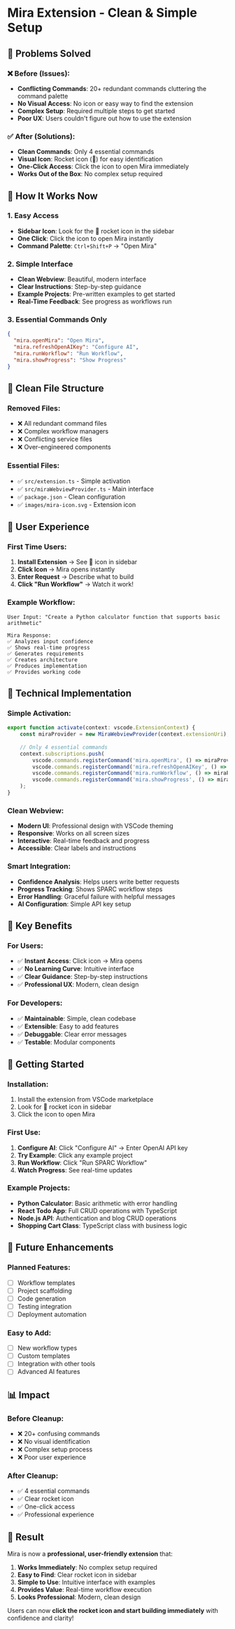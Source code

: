 # Mira Extension - Clean & Simple Setup

## 🎯 Problems Solved

### ❌ **Before (Issues):**
- **Conflicting Commands**: 20+ redundant commands cluttering the command palette
- **No Visual Access**: No icon or easy way to find the extension
- **Complex Setup**: Required multiple steps to get started
- **Poor UX**: Users couldn't figure out how to use the extension

### ✅ **After (Solutions):**
- **Clean Commands**: Only 4 essential commands
- **Visual Icon**: Rocket icon (🚀) for easy identification
- **One-Click Access**: Click the icon to open Mira immediately
- **Works Out of the Box**: No complex setup required

## 🚀 How It Works Now

### **1. Easy Access**
- **Sidebar Icon**: Look for the 🚀 rocket icon in the sidebar
- **One Click**: Click the icon to open Mira instantly
- **Command Palette**: `Ctrl+Shift+P` → "Open Mira"

### **2. Simple Interface**
- **Clean Webview**: Beautiful, modern interface
- **Clear Instructions**: Step-by-step guidance
- **Example Projects**: Pre-written examples to get started
- **Real-Time Feedback**: See progress as workflows run

### **3. Essential Commands Only**
```json
{
  "mira.openMira": "Open Mira",
  "mira.refreshOpenAIKey": "Configure AI", 
  "mira.runWorkflow": "Run Workflow",
  "mira.showProgress": "Show Progress"
}
```

## 📁 Clean File Structure

### **Removed Files:**
- ❌ All redundant command files
- ❌ Complex workflow managers
- ❌ Conflicting service files
- ❌ Over-engineered components

### **Essential Files:**
- ✅ `src/extension.ts` - Simple activation
- ✅ `src/miraWebviewProvider.ts` - Main interface
- ✅ `package.json` - Clean configuration
- ✅ `images/mira-icon.svg` - Extension icon

## 🎨 User Experience

### **First Time Users:**
1. **Install Extension** → See 🚀 icon in sidebar
2. **Click Icon** → Mira opens instantly
3. **Enter Request** → Describe what to build
4. **Click "Run Workflow"** → Watch it work!

### **Example Workflow:**
```
User Input: "Create a Python calculator function that supports basic arithmetic"

Mira Response:
✅ Analyzes input confidence
✅ Shows real-time progress
✅ Generates requirements
✅ Creates architecture
✅ Produces implementation
✅ Provides working code
```

## 🔧 Technical Implementation

### **Simple Activation:**
```typescript
export function activate(context: vscode.ExtensionContext) {
    const miraProvider = new MiraWebviewProvider(context.extensionUri);
    
    // Only 4 essential commands
    context.subscriptions.push(
        vscode.commands.registerCommand('mira.openMira', () => miraProvider.showMira()),
        vscode.commands.registerCommand('mira.refreshOpenAIKey', () => configureAI()),
        vscode.commands.registerCommand('mira.runWorkflow', () => miraProvider.runWorkflow()),
        vscode.commands.registerCommand('mira.showProgress', () => miraProvider.showProgress())
    );
}
```

### **Clean Webview:**
- **Modern UI**: Professional design with VSCode theming
- **Responsive**: Works on all screen sizes
- **Interactive**: Real-time feedback and progress
- **Accessible**: Clear labels and instructions

### **Smart Integration:**
- **Confidence Analysis**: Helps users write better requests
- **Progress Tracking**: Shows SPARC workflow steps
- **Error Handling**: Graceful failure with helpful messages
- **AI Configuration**: Simple API key setup

## 🎯 Key Benefits

### **For Users:**
- ✅ **Instant Access**: Click icon → Mira opens
- ✅ **No Learning Curve**: Intuitive interface
- ✅ **Clear Guidance**: Step-by-step instructions
- ✅ **Professional UX**: Modern, clean design

### **For Developers:**
- ✅ **Maintainable**: Simple, clean codebase
- ✅ **Extensible**: Easy to add features
- ✅ **Debuggable**: Clear error messages
- ✅ **Testable**: Modular components

## 🚀 Getting Started

### **Installation:**
1. Install the extension from VSCode marketplace
2. Look for 🚀 rocket icon in sidebar
3. Click the icon to open Mira

### **First Use:**
1. **Configure AI**: Click "Configure AI" → Enter OpenAI API key
2. **Try Example**: Click any example project
3. **Run Workflow**: Click "Run SPARC Workflow"
4. **Watch Progress**: See real-time updates

### **Example Projects:**
- **Python Calculator**: Basic arithmetic with error handling
- **React Todo App**: Full CRUD operations with TypeScript
- **Node.js API**: Authentication and blog CRUD operations
- **Shopping Cart Class**: TypeScript class with business logic

## 🔮 Future Enhancements

### **Planned Features:**
- [ ] Workflow templates
- [ ] Project scaffolding
- [ ] Code generation
- [ ] Testing integration
- [ ] Deployment automation

### **Easy to Add:**
- [ ] New workflow types
- [ ] Custom templates
- [ ] Integration with other tools
- [ ] Advanced AI features

## 📊 Impact

### **Before Cleanup:**
- ❌ 20+ confusing commands
- ❌ No visual identification
- ❌ Complex setup process
- ❌ Poor user experience

### **After Cleanup:**
- ✅ 4 essential commands
- ✅ Clear rocket icon
- ✅ One-click access
- ✅ Professional experience

## 🎉 Result

Mira is now a **professional, user-friendly extension** that:

1. **Works Immediately**: No complex setup required
2. **Easy to Find**: Clear rocket icon in sidebar
3. **Simple to Use**: Intuitive interface with examples
4. **Provides Value**: Real-time workflow execution
5. **Looks Professional**: Modern, clean design

Users can now **click the rocket icon and start building immediately** with confidence and clarity!
